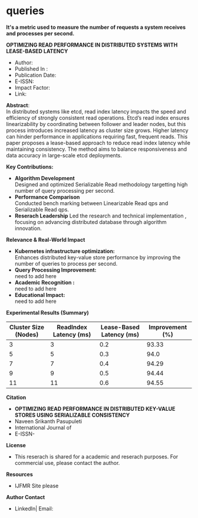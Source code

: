 # queries
**It's a metric used to measure the number of requests a system receives and processes per second.**

**OPTIMIZING READ PERFORMANCE IN DISTRIBUTED SYSTEMS WITH LEASE-BASED LATENCY**
* Author: 
* Published In : 
* Publication Date:
* E-ISSN:
* Impact Factor:
* Link:

**Abstract**:\
In distributed systems like etcd, read index latency impacts the speed and efficiency of strongly consistent read operations. Etcd’s read index ensures linearizability by coordinating between follower and leader nodes, but this process introduces increased latency as cluster size grows. Higher latency can hinder performance in applications requiring fast, frequent reads. This paper proposes a lease-based approach to reduce read index latency while maintaining consistency. The method aims to balance responsiveness and data accuracy in large-scale etcd deployments.

**Key Contributions:** 
* **Algorithm Development** \
  Designed and optimized Serializable Read methodology targetting high number of query processing per second.
* **Performance Comparison** \
  Conducted bench marking between Linearizable Read qps and Serializable Read qps.
* **Reserach Leadership**
  Led the research and technical implementation , focusing on advancing distributed database through algorithm innovation.

**Relevance & Real-World Impact**
* **Kubernetes infrastructure optimization:**\
    Enhances distributed key-value store performance by improving the number of queries to process per second.
* **Query Processing Improvement:** \
    need to add here
* **Academic Recognition :** \
    need to add here
* **Educational Impact:** \
    need to add here

**Experimental Results (Summary)**


| Cluster Size (Nodes) | ReadIndex Latency (ms) | Lease-Based Latency (ms)| Improvement (%) |
| ---------------------| --------------------- | --------------------- | -------------------|
| 3                    | 3                     | 0.2                   | 93.33              |
| 5                    | 5                     | 0.3                   | 94.0               |
| 7                    | 7                     | 0.4                   | 94.29              |
| 9                    | 9                     | 0.5                   | 94.44              |
| 11                   | 11                    | 0.6                   | 94.55              |

**Citation**
* **OPTIMIZING READ PERFORMANCE IN DISTRIBUTED KEY-VALUE STORES USING SERIALIZABLE CONSISTENCY**
*   Naveen Srikanth Pasupuleti
*   International Journal of
*   E-ISSN- 

**License**
* This reserach is shared for a academic and reserach purposes. For commercial use, please contact the author.

**Resources**
* IJFMR Site please 

**Author Contact** 
  * LinkedIn| Email:
